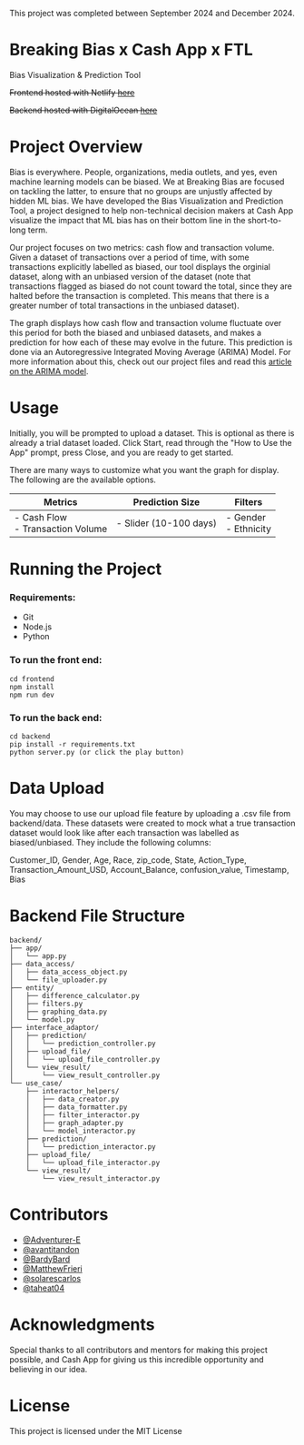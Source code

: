 This project was completed between September 2024 and December 2024. 

# Breaking Bias x Cash App x FTL

Bias Visualization & Prediction Tool

~~Frontend hosted with Netlify [here](https://superlative-entremet-ffedcc.netlify.app)~~

~~Backend hosted with DigitalOcean [here](https://breakingbiasbigboss.zapto.org/)~~

# Project Overview

Bias is everywhere. People, organizations, media outlets, and yes, even machine learning models can be biased. We at Breaking Bias are focused on tackling the latter, to ensure that no groups are unjustly affected by hidden ML bias. We have developed the Bias Visualization and Prediction Tool, a project designed to help non-technical decision makers at Cash App visualize the impact that ML bias has on their bottom line in the short-to-long term.

Our project focuses on two metrics: cash flow and transaction volume. Given a dataset of transactions over a period of time, with some transactions explicitly labelled as biased, our tool displays the orginial dataset, along with an unbiased version of the dataset (note that transactions flagged as biased do not count toward the total, since they are halted before the transaction is completed. This means that there is a greater number of total transactions in the unbiased dataset).

The graph displays how cash flow and transaction volume fluctuate over this period for both the biased and unbiased datasets, and makes a prediction for how each of these may evolve in the future. This prediction is done via an Autoregressive Integrated Moving Average (ARIMA) Model. For more information about this, check out our project files and read this [article on the ARIMA model](https://www.investopedia.com/terms/a/autoregressive-integrated-moving-average-arima.asp).

# Usage

Initially, you will be prompted to upload a dataset. This is optional as there is already a trial dataset loaded.
Click Start, read through the "How to Use the App" prompt, press Close, and you are ready to get started.

There are many ways to customize what you want the graph for display. The following are the available options.

| Metrics                                | Prediction Size        | Filters                    |
| -------------------------------------- | ---------------------- | -------------------------- |
| - Cash Flow <br/> - Transaction Volume | - Slider (10-100 days) | - Gender <br/> - Ethnicity |

# Running the Project

### Requirements:

- Git
- Node.js
- Python

### To run the front end:

```
cd frontend
npm install
npm run dev
```

### To run the back end:

```
cd backend
pip install -r requirements.txt
python server.py (or click the play button)
```

# Data Upload

You may choose to use our upload file feature by uploading a .csv file from backend/data. These datasets were created to mock what a true transaction dataset would look like after each transaction was labelled as biased/unbiased. They include the following columns:

Customer_ID, Gender, Age, Race, zip_code, State, Action_Type, Transaction_Amount_USD, Account_Balance, confusion_value, Timestamp, Bias

# Backend File Structure

```
backend/
├── app/
│   └── app.py
├── data_access/
│   ├── data_access_object.py
│   └── file_uploader.py
├── entity/
│   ├── difference_calculator.py
│   ├── filters.py
│   ├── graphing_data.py
│   └── model.py
├── interface_adaptor/
│   ├── prediction/
│   │   └── prediction_controller.py
│   ├── upload_file/
│   │   └── upload_file_controller.py
│   └── view_result/
│       └── view_result_controller.py
└── use_case/
    ├── interactor_helpers/
    │   ├── data_creator.py
    │   ├── data_formatter.py
    │   ├── filter_interactor.py
    │   ├── graph_adapter.py
    │   └── model_interactor.py
    ├── prediction/
    │   └── prediction_interactor.py
    ├── upload_file/
    │   └── upload_file_interactor.py
    └── view_result/
        └── view_result_interactor.py
```

# Contributors

- [@Adventurer-E](https://github.com/Adventurer-E)
- [@avantitandon](https://github.com/avantitandon)
- [@BardyBard](https://github.com/BardyBard)
- [@MatthewFrieri](https://github.com/MatthewFrieri)
- [@solarescarlos](https://github.com/solarescarlos)
- [@taheat04](https://github.com/taheat04)

# Acknowledgments

Special thanks to all contributors and mentors for making this project possible, and Cash App for giving us this incredible opportunity and believing in our idea.

# License

This project is licensed under the MIT License

